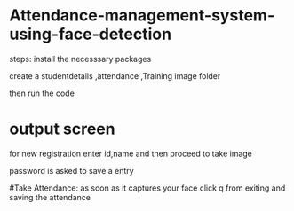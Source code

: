 # Attendance-management-system-using-face-detection
steps:
install the necesssary packages

create a studentdetails ,attendance ,Training image folder

then run the code
# output screen
for new registration
  enter id,name and then proceed to take image
  
  password is asked to save a entry

#Take Attendance:
   as soon as it captures your face click q from exiting and saving the attendance
